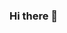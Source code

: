 ### Hi there 👋

<!--
**yezhangyinge/yezhangyinge** is a ✨ _special_ ✨ repository because its `README.md` (this file) appears on your GitHub profile.

Here are some ideas to get you started:

- 🔭 I’m currently working on ...
- 🌱 I’m currently learning speech processing
- 👯 I’m looking to collaborate on ...
- 🤔 I’m looking for help with ...
- 💬 Ask me about ...
- 📫 How to reach me: yezhangyinge@gmail.com
- 😄 Pronouns: ...
- ⚡ Fun fact: ...
-->
